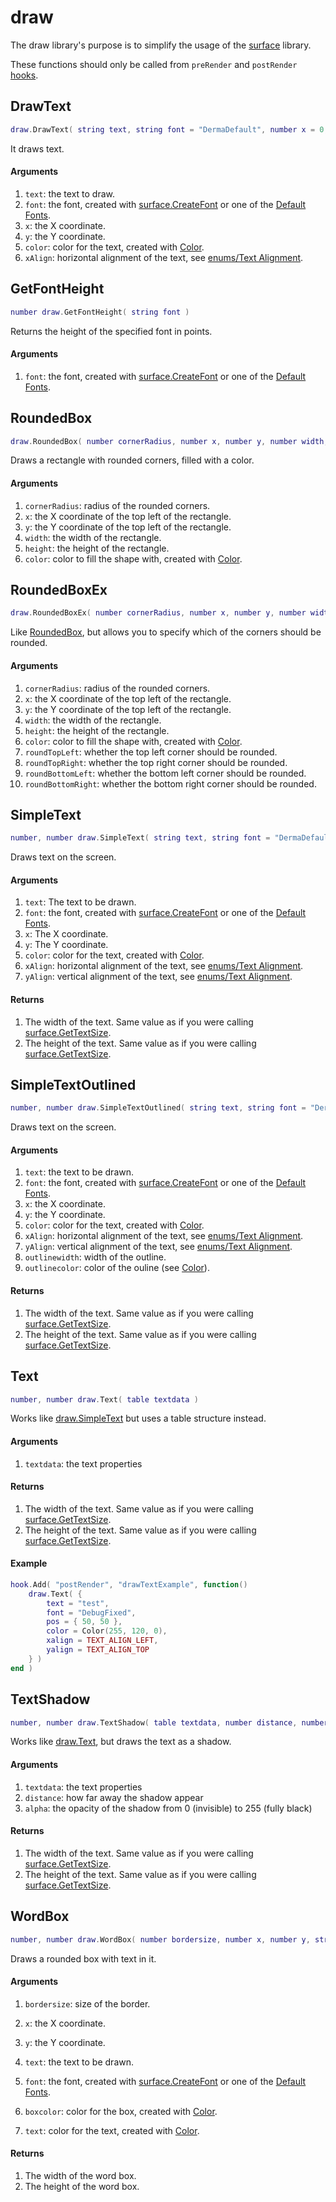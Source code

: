 # draw

The draw library's purpose is to simplify the usage of the [surface](surface.md) library.

These functions should only be called from `preRender` and `postRender` [hooks](hook.md).

## DrawText

```lua
draw.DrawText( string text, string font = "DermaDefault", number x = 0, number y = 0, table color = Color( 255, 255, 255, 255 ), number xAlign = TEXT_ALIGN_LEFT )
```

It draws text.

#### Arguments

1. `text`: the text to draw.
2. `font`: the font, created with [surface.CreateFont](surface.md#createFont) or one of the [Default Fonts](surface.md#default-fonts).
3. `x`: the X coordinate.
4. `y`: the Y coordinate.
5. `color`: color for the text, created with [Color](../functions.md#color).
6. `xAlign`: horizontal alignment of the text, see [enums/Text Alignment](../Types/enums.md#text-alignment).


## GetFontHeight

```lua
number draw.GetFontHeight( string font )
```

Returns the height of the specified font in points.

#### Arguments

1. `font`: the font, created with [surface.CreateFont](surface.md#createFont) or one of the [Default Fonts](surface.md#default-fonts).

## RoundedBox

```lua
draw.RoundedBox( number cornerRadius, number x, number y, number width, number height, table color )
```

Draws a rectangle with rounded corners, filled with a color.

#### Arguments

1. `cornerRadius`: radius of the rounded corners.
2. `x`: the X coordinate of the top left of the rectangle.
3. `y`: the Y coordinate of the top left of the rectangle.
4. `width`: the width of the rectangle.
5. `height`: the height of the rectangle.
6. `color`: color to fill the shape with, created with [Color](../functions.md#color).

## RoundedBoxEx

```lua
draw.RoundedBoxEx( number cornerRadius, number x, number y, number width, number height, table color, boolean roundTopLeft = false, boolean roundTopRight = false, boolean roundBottomLeft = false, boolean roundBottomRight = false )
```

Like [RoundedBox](#roundedbox), but allows you to specify which of the corners should be rounded.

#### Arguments

1. `cornerRadius`: radius of the rounded corners.
2. `x`: the X coordinate of the top left of the rectangle.
3. `y`: the Y coordinate of the top left of the rectangle.
4. `width`: the width of the rectangle.
5. `height`: the height of the rectangle.
6. `color`: color to fill the shape with, created with [Color](../functions.md#color).
7. `roundTopLeft`: whether the top left corner should be rounded.
8. `roundTopRight`: whether the top right corner should be rounded.
9. `roundBottomLeft`: whether the bottom left corner should be rounded.
10. `roundBottomRight`: whether the bottom right corner should be rounded.

## SimpleText

```lua
number, number draw.SimpleText( string text, string font = "DermaDefault", number x = 0, number y = 0, table color = Color( 255, 255, 255, 255 ), number xAlign = TEXT_ALIGN_LEFT, number yAlign = TEXT_ALIGN_TOP )
```

Draws text on the screen.

#### Arguments

1. `text`: The text to be drawn.
2. `font`: the font, created with [surface.CreateFont](surface.md#createFont) or one of the [Default Fonts](surface.md#default-fonts).
3. `x`: The X coordinate.
4. `y`: The Y coordinate.
5. `color`: color for the text, created with [Color](../functions.md#color).
6. `xAlign`: horizontal alignment of the text, see [enums/Text Alignment](../Types/enums.md#text-alignment).
7. `yAlign`: vertical alignment of the text, see [enums/Text Alignment](../Types/enums.md#text-alignment).

#### Returns

1. The width of the text. Same value as if you were calling [surface.GetTextSize](surface.md#gettextsize).
2. The height of the text. Same value as if you were calling  [surface.GetTextSize](surface.md#gettextsize).

## SimpleTextOutlined

```lua
number, number draw.SimpleTextOutlined( string text, string font = "DermaDefault", number x = 0, number y = 0, table color = Color( 255, 255, 255, 255 ), number xAlign = TEXT_ALIGN_LEFT, number yAlign = TEXT_ALIGN_TOP, number outlinewidth, table outlinecolor = Color( 255, 255, 255, 255 ) )
```

Draws text on the screen.

#### Arguments

1. `text`: the text to be drawn.
2. `font`: the font, created with [surface.CreateFont](surface.md#createFont) or one of the [Default Fonts](surface.md#default-fonts).
3. `x`: the X coordinate.
4. `y`: the Y coordinate.
5. `color`: color for the text, created with [Color](../functions.md#color).
6. `xAlign`: horizontal alignment of the text, see [enums/Text Alignment](../Types/enums.md#text-alignment).
7. `yAlign`: vertical alignment of the text, see [enums/Text Alignment](../Types/enums.md#text-alignment).
8. `outlinewidth`: width of the outline.
9. `outlinecolor`: color of the ouline (see [Color](../functions.md#color)).

#### Returns

1. The width of the text. Same value as if you were calling [surface.GetTextSize](surface.md#gettextsize).
2. The height of the text. Same value as if you were calling  [surface.GetTextSize](surface.md#gettextsize).

## Text

```lua
number, number draw.Text( table textdata )
```

Works like [draw.SimpleText](#simpletext) but uses a table structure instead.

#### Arguments

1. `textdata`: the text properties

#### Returns

1. The width of the text. Same value as if you were calling [surface.GetTextSize](surface.md#gettextsize).
2. The height of the text. Same value as if you were calling  [surface.GetTextSize](surface.md#gettextsize).

#### Example

```lua
hook.Add( "postRender", "drawTextExample", function()
    draw.Text( {
        text = "test",
        font = "DebugFixed",
        pos = { 50, 50 },
        color = Color(255, 120, 0),
        xalign = TEXT_ALIGN_LEFT,
        yalign = TEXT_ALIGN_TOP
    } )
end )
```

## TextShadow

```lua
number, number draw.TextShadow( table textdata, number distance, number alpha = 200 )
```

Works like [draw.Text](#test), but draws the text as a shadow.

#### Arguments

1. `textdata`: the text properties
2. `distance`: how far away the shadow appear
3. `alpha`: the opacity of the shadow from 0 (invisible) to 255 (fully black)

#### Returns

1. The width of the text. Same value as if you were calling [surface.GetTextSize](surface.md#gettextsize).
2. The height of the text. Same value as if you were calling  [surface.GetTextSize](surface.md#gettextsize).

## WordBox

```lua
number, number draw.WordBox( number bordersize, number x, number y, string text, string font, table boxcolor, table textcolor )
```

Draws a rounded box with text in it.

#### Arguments 

1. `bordersize`: size of the border.
2. `x`: the X coordinate.
3. `y`: the Y coordinate.
4. `text`: the text to be drawn.
5. `font`: the font, created with [surface.CreateFont](surface.md#createFont) or one of the [Default Fonts](surface.md#default-fonts).

6. `boxcolor`: color for the box, created with [Color](../functions.md#color).
7. `text`: color for the text, created with [Color](../functions.md#color).

#### Returns

1. The width of the word box.
2. The height of the word box.
